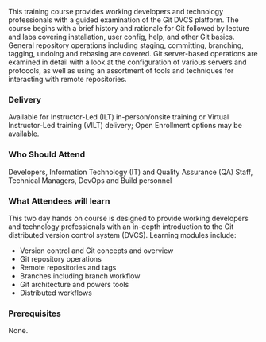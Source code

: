<!-- Git In-Depth -->

This training course provides working developers and technology professionals with a guided examination of the Git DVCS platform. The course begins with a brief history and rationale for Git followed by lecture and labs covering installation, user config, help, and other Git basics. General repository operations including staging, committing, branching, tagging, undoing and rebasing are covered. Git server-based operations are examined in detail with a look at the configuration of various servers and protocols, as well as using an assortment of tools and techniques for interacting with remote repositories.


### Delivery

Available for Instructor-Led (ILT) in-person/onsite training or Virtual Instructor-Led training (VILT) delivery; Open Enrollment options may be available.


### Who Should Attend

Developers, Information Technology (IT) and Quality Assurance (QA) Staff, Technical Managers, DevOps and Build personnel


### What Attendees will learn

This two day hands on course is designed to provide working developers and technology professionals with an in-depth
introduction to the Git distributed version control system (DVCS). Learning modules include:

- Version control and Git concepts and overview
- Git repository operations
- Remote repositories and tags
- Branches including branch workflow
- Git architecture and powers tools
- Distributed workflows


### Prerequisites

None.



